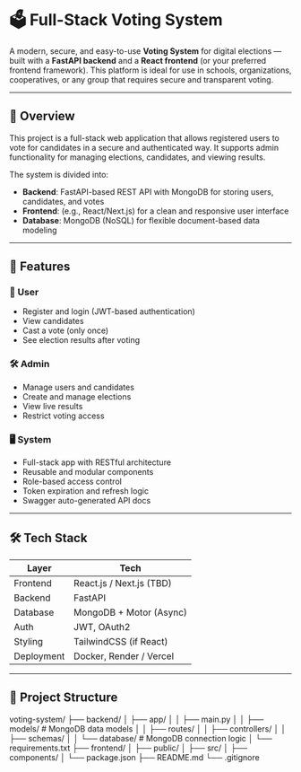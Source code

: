 # 🗳️ Full-Stack Voting System

A modern, secure, and easy-to-use **Voting System** for digital elections — built with a **FastAPI backend** and a **React frontend** (or your preferred frontend framework). This platform is ideal for use in schools, organizations, cooperatives, or any group that requires secure and transparent voting.

---

## 📌 Overview

This project is a full-stack web application that allows registered users to vote for candidates in a secure and authenticated way. It supports admin functionality for managing elections, candidates, and viewing results.

The system is divided into:

- **Backend**: FastAPI-based REST API with MongoDB for storing users, candidates, and votes
- **Frontend**: (e.g., React/Next.js) for a clean and responsive user interface
- **Database**: MongoDB (NoSQL) for flexible document-based data modeling

---

## 🧩 Features

### 👥 User
- Register and login (JWT-based authentication)
- View candidates
- Cast a vote (only once)
- See election results after voting

### 🛠️ Admin
- Manage users and candidates
- Create and manage elections
- View live results
- Restrict voting access

### 🖥️ System
- Full-stack app with RESTful architecture
- Reusable and modular components
- Role-based access control
- Token expiration and refresh logic
- Swagger auto-generated API docs

---

## 🛠️ Tech Stack

| Layer        | Tech                      |
|--------------|---------------------------|
| Frontend     | React.js / Next.js (TBD)  |
| Backend      | FastAPI                   |
| Database     | MongoDB + Motor (Async)   |
| Auth         | JWT, OAuth2               |
| Styling      | TailwindCSS (if React)    |
| Deployment   | Docker, Render / Vercel   |

---

## 📁 Project Structure

voting-system/
├── backend/
│ ├── app/
│ │ ├── main.py
│ │ ├── models/ # MongoDB data models
│ │ ├── routes/
│ │ ├── controllers/
│ │ ├── schemas/
│ │ └── database/ # MongoDB connection logic
│ └── requirements.txt
├── frontend/
│ ├── public/
│ ├── src/
│ ├── components/
│ └── package.json
├── README.md
└── .gitignore
